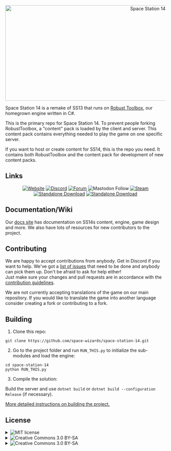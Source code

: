 <div class="header" align="center"> <img alt="Space Station 14" width="880" height="300" src="https://raw.githubusercontent.com/space-wizards/asset-dump/de329a7898bb716b9d5ba9a0cd07f38e61f1ed05/github-logo.svg" </p>

</div>

Space Station 14 is a remake of SS13 that runs on [Robust Toolbox](https://github.com/space-wizards/RobustToolbox), our homegrown engine written in C#.

This is the primary repo for Space Station 14. To prevent people forking RobustToolbox, a "content" pack is loaded by the client and server. This content pack contains everything needed to play the game on one specific server.

If you want to host or create content for SS14, this is the repo you need. It contains both RobustToolbox and the content pack for development of new content packs.

## Links
<div class="header" align="center">

[![Website](https://img.shields.io/badge/Website-grey?style=for-the-badge&logo=homepage&logoColor=white)](https://spacestation14.com/)
[![Discord](https://img.shields.io/discord/310555209753690112?style=for-the-badge&logo=Discord&logoColor=white&label=Discord)](https://discord.ss14.io/)
[![Forum](https://img.shields.io/badge/Forum-grey?style=for-the-badge&logo=formspree&logoColor=white)](https://forum.spacestation14.com/)
![Mastodon Follow](https://img.shields.io/mastodon/follow/109494536058468816?domain=https%3A%2F%2Fmastodon.gamedev.place&style=for-the-badge&logo=Mastodon&logoColor=white)
[![Steam](https://img.shields.io/badge/Steam-Playtest-g?style=for-the-badge&logo=steam&logoColor=white)](https://store.steampowered.com/app/1255460/Space_Station_14/)
[![Standalone Download](https://img.shields.io/badge/Standalone_Download-grey?style=for-the-badge&logo=googlecloudstorage&logoColor=white)](https://spacestation14.com/about/nightlies/)
[![Standalone Download](https://img.shields.io/badge/Space_Wizards_Development_Wiki-grey?style=for-the-badge&logo=gitbook&logoColor=white)](https://docs.spacestation14.com/)

</div>

## Documentation/Wiki

Our [docs site](https://docs.spacestation14.com/) has documentation on SS14s content, engine, game design and more. We also have lots of resources for new contributors to the project.

## Contributing

We are happy to accept contributions from anybody. Get in Discord if you want to help. We've got a [list of issues](https://github.com/space-wizards/space-station-14-content/issues) that need to be done and anybody can pick them up. Don't be afraid to ask for help either!  
Just make sure your changes and pull requests are in accordance with the [contribution guidelines](https://docs.spacestation14.com/en/general-development/codebase-info/pull-request-guidelines.html).

We are not currently accepting translations of the game on our main repository. If you would like to translate the game into another language consider creating a fork or contributing to a fork.

## Building

1. Clone this repo:
```shell
git clone https://github.com/space-wizards/space-station-14.git
```
2. Go to the project folder and run `RUN_THIS.py` to initialize the sub-modules and load the engine:
```shell
cd space-station-14
python RUN_THIS.py
```
3. Compile the solution: 

Build the server and use `dotnet build` or `dotnet build --configuration Release` (if necessary).

[More detailed instructions on building the project.](https://docs.spacestation14.com/en/general-development/setup.html)

## License

<details>
<summary><a><img src="https://img.shields.io/badge/licence-MIT-green?style=for-the-badge" alt="MIT license"></a></summary>

>All code for the content repository is licensed under [MIT](https://github.com/space-wizards/space-station-14/blob/master/LICENSE.TXT).
</details>

<details>
<summary><a><img src="https://img.shields.io/badge/licence-CC_3.0_BY--SA-lightblue?style=for-the-badge" alt="Creative Commons 3.0 BY-SA"></a></summary>

>Most assets are licensed under [CC-BY-SA 3.0](https://creativecommons.org/licenses/by-sa/3.0/) unless stated otherwise. Assets have their license and the copyright in the metadata file. [Example](https://github.com/space-wizards/space-station-14/blob/master/Resources/Textures/Objects/Tools/crowbar.rsi/meta.json).
</details>

<details>
<summary><a><img src="https://img.shields.io/badge/licence-CC_3.0_BY--NC--SA-lightblue?style=for-the-badge" alt="Creative Commons 3.0 BY-SA"></a></summary>

>Note that some assets are licensed under the non-commercial [CC-BY-NC-SA 3.0](https://creativecommons.org/licenses/by-nc-sa/3.0/) or similar non-commercial licenses and will need to be removed if you wish to use this project commercially.
</details>
 